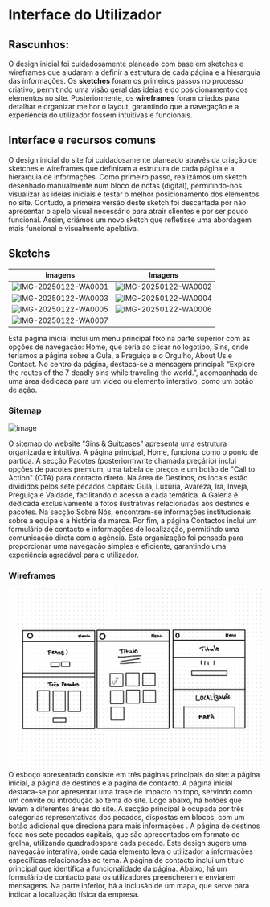# Interface do Utilizador
## Rascunhos:
O design inicial foi cuidadosamente planeado com base em sketches e wireframes que ajudaram a definir a estrutura de cada página e a hierarquia das informações. Os **sketches** foram os primeiros passos no processo criativo, permitindo uma visão geral das ideias e do posicionamento dos elementos no site. Posteriormente, os **wireframes** foram criados para detalhar e organizar melhor o layout, garantindo que a navegação e a experiência do utilizador fossem intuitivas e funcionais. 

## Interface e recursos comuns
O design inicial do site foi cuidadosamente planeado através da criação de sketches e wireframes que definiram a estrutura de cada página e a hierarquia de informações. Como primeiro passo, realizámos um sketch desenhado manualmente num bloco de notas (digital), permitindo-nos visualizar as ideias iniciais e testar o melhor posicionamento dos elementos no site. Contudo, a primeira versão deste sketch foi descartada por não apresentar o apelo visual necessário para atrair clientes e por ser pouco funcional. Assim, criámos um novo sketch que refletisse uma abordagem mais funcional e visualmente apelativa.

## Sketchs

|                                                Imagens                                                  |                                                    Imagens                                             |                                     
|---------------------------------------------------------------------------------------------------------|--------------------------------------------------------------------------------------------------------|
| ![IMG-20250122-WA0001](https://github.com/user-attachments/assets/6ffa400c-6bc4-4eaf-ab1e-d5e4b5f24bb7) | ![IMG-20250122-WA0002](https://github.com/user-attachments/assets/d76fe057-6946-499e-bd9b-ba5c47f1fcef)|
| ![IMG-20250122-WA0003](https://github.com/user-attachments/assets/ecd6bd69-a58c-4920-bfd3-e02c93ccd5fd) | ![IMG-20250122-WA0004](https://github.com/user-attachments/assets/b251bbba-488d-4f9d-a1f3-b08c0663016a)| 
| ![IMG-20250122-WA0005](https://github.com/user-attachments/assets/15797cd5-d1d3-4719-8268-c32d5472b6e0) | ![IMG-20250122-WA0006](https://github.com/user-attachments/assets/cda82bc1-a0af-4ff0-80d9-b463c3a57119)|
| ![IMG-20250122-WA0007](https://github.com/user-attachments/assets/bfa60466-0851-4e39-92b3-af4e1f781f00) |

Esta página inicial inclui um menu principal fixo na parte superior com as opções de navegação: Home, que seria ao clicar no logotipo, Sins, onde teriamos a página sobre a Gula, a Preguiça e o Orgulho, About Us e Contact. No centro da página, destaca-se a mensagem principal: “Explore the routes of the 7 deadly sins while traveling the world.”, acompanhada de uma área dedicada para um vídeo ou elemento interativo, como um botão de ação. 
### Sitemap

![image](https://github.com/user-attachments/assets/09911cb4-1d21-4cc1-8c88-9d854d2b221d)

O sitemap do website "Sins & Suitcases" apresenta uma estrutura organizada e intuitiva. A página principal, Home, funciona como o ponto de partida. A secção Pacotes (posteriormwnte chamada preçário) inclui opções de pacotes premium, uma tabela de preços e um botão de "Call to Action" (CTA) para contacto direto. Na área de Destinos, os locais estão divididos pelos sete pecados capitais: Gula, Luxúria, Avareza, Ira, Inveja, Preguiça e Vaidade, facilitando o acesso a cada temática. A Galeria é dedicada exclusivamente a fotos ilustrativas relacionadas aos destinos e pacotes. Na secção Sobre Nós, encontram-se informações institucionais sobre a equipa e a história da marca. Por fim, a página Contactos inclui um formulário de contacto e informações de localização, permitindo uma comunicação direta com a agência. Esta organização foi pensada para proporcionar uma navegação simples e eficiente, garantindo uma experiência agradável para o utilizador.

### Wireframes
![wireframe](Imagens/imagem22.png) 
O esboço apresentado consiste em três páginas principais do site: a página inicial, a página de destinos e a página de contacto.
A página inicial destaca-se por apresentar uma frase de impacto no topo, servindo como um convite ou introdução ao tema do site. Logo abaixo, há botões que  levam a diferentes áreas do site. A secção principal é ocupada por três categorias representativas dos pecados, dispostas em blocos, com um botão adicional que direciona para mais informações .
A página de destinos foca nos sete pecados capitais, que são apresentados em formato de grelha, utilizando quadradospara cada pecado. Este design sugere uma navegação interativa, onde cada elemento leva o utilizador a informações específicas relacionadas ao tema.
A página de contacto inclui um título principal que identifica a funcionalidade da página. Abaixo, há um formulário de contacto para os utilizadores preencherem e enviarem mensagens. Na parte inferior, há a inclusão de um mapa, que serve para indicar a localização física da empresa.
